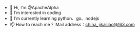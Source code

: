 - 👋 Hi, I’m @ApacheAlpha
- 👀 I’m interested in coding
- 🌱 I’m currently learning python、go、nodejs
- 📫 How to reach me？  Mail address：china_jikailiao@163.com

<!---
ApacheAlpha/ApacheAlpha is a ✨ special ✨ repository because its `README.md` (this file) appears on your GitHub profile.
You can click the Preview link to take a look at your changes.
--->
